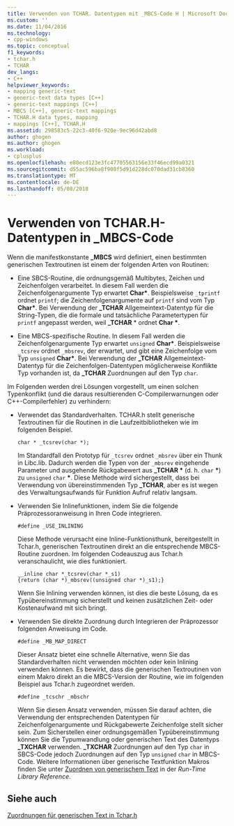 ```yaml
---
title: Verwenden von TCHAR. Datentypen mit _MBCS-Code H | Microsoft Docs
ms.custom: ''
ms.date: 11/04/2016
ms.technology:
- cpp-windows
ms.topic: conceptual
f1_keywords:
- tchar.h
- TCHAR
dev_langs:
- C++
helpviewer_keywords:
- mapping generic-text
- generic-text data types [C++]
- generic-text mappings [C++]
- MBCS [C++], generic-text mappings
- TCHAR.H data types, mapping
- mappings [C++], TCHAR.H
ms.assetid: 298583c5-22c3-40f6-920e-9ec96d42abd8
author: ghogen
ms.author: ghogen
ms.workload:
- cplusplus
ms.openlocfilehash: e80ecd123e3fc47705563156e33f46ecd99a0321
ms.sourcegitcommit: d55ac596ba8f908f5d91d228dc070dad31cb8360
ms.translationtype: MT
ms.contentlocale: de-DE
ms.lasthandoff: 05/08/2018
---
```

# <a name="using-tcharh-data-types-with-mbcs-code"></a>Verwenden von TCHAR.H-Datentypen in _MBCS-Code
Wenn die manifestkonstante **_MBCS** wird definiert, einen bestimmten generischen Textroutinen ist einem der folgenden Arten von Routinen:  
  
-   Eine SBCS-Routine, die ordnungsgemäß Multibytes, Zeichen und Zeichenfolgen verarbeitet. In diesem Fall werden die Zeichenfolgenargumente Typ erwartet **Char\***. Beispielsweise `_tprintf` ordnet `printf`; die Zeichenfolgenargumente auf `printf` sind vom Typ **Char\***. Bei Verwendung der **_TCHAR** Allgemeintext-Datentyp für die String-Typen, die die formale und tatsächliche Parametertypen für `printf` angepasst werden, weil **_TCHAR** \* ordnet **Char \***.  
  
-   Eine MBCS-spezifische Routine. In diesem Fall werden die Zeichenfolgenargumente Typ erwartet `unsigned` **Char\***. Beispielsweise `_tcsrev` ordnet `_mbsrev`, der erwartet, und gibt eine Zeichenfolge vom Typ `unsigned` **Char\***. Bei Verwendung der **_TCHAR** Allgemeintext-Datentyp für die Zeichenfolgen-Datentypen möglicherweise Konflikte Typ vorhanden ist, da **_TCHAR** Zuordnungen auf den Typ `char`.  
  
 Im Folgenden werden drei Lösungen vorgestellt, um einen solchen Typenkonflikt (und die daraus resultierenden C-Compilerwarnungen oder C++-Compilerfehler) zu verhindern:  
  
-   Verwendet das Standardverhalten. TCHAR.h stellt generische Textroutinen für die Routinen in die Laufzeitbibliotheken wie im folgenden Beispiel.  
  
    ```  
    char * _tcsrev(char *);  
    ```  
  
     Im Standardfall den Prototyp für `_tcsrev` ordnet `_mbsrev` über ein Thunk in Libc.lib. Dadurch werden die Typen von der `_mbsrev` eingehende Parameter und ausgehende Rückgabewert aus **_TCHAR \***  (d. h. `char` **\***) zu `unsigned` `char` **\***. Diese Methode wird sichergestellt, dass bei Verwendung von übereinstimmenden Typ **_TCHAR**, aber es ist wegen des Verwaltungsaufwands für Funktion Aufruf relativ langsam.  
  
-   Verwenden Sie Inlinefunktionen, indem Sie die folgende Präprozessoranweisung in Ihren Code integrieren.  
  
    ```  
    #define _USE_INLINING  
    ```  
  
     Diese Methode verursacht eine Inline-Funktionsthunk, bereitgestellt in Tchar.h, generischen Textroutinen direkt an die entsprechende MBCS-Routine zuordnen. Im folgenden Codeauszug aus Tchar.h veranschaulicht, wie dies funktioniert.  
  
    ```  
    __inline char *_tcsrev(char *_s1)  
    {return (char *)_mbsrev((unsigned char *)_s1);}  
    ```  
  
     Wenn Sie Inlining verwenden können, ist dies die beste Lösung, da es Typübereinstimmung sicherstellt und keinen zusätzlichen Zeit- oder Kostenaufwand mit sich bringt.  
  
-   Verwenden Sie direkte Zuordnung durch Integrieren der Präprozessor folgenden Anweisung im Code.  
  
    ```  
    #define _MB_MAP_DIRECT  
    ```  
  
     Dieser Ansatz bietet eine schnelle Alternative, wenn Sie das Standardverhalten nicht verwenden möchten oder kein Inlining verwenden können. Es bewirkt, dass die generischen Textroutinen von einem Makro direkt an die MBCS-Version der Routine, wie im folgenden Beispiel aus Tchar.h zugeordnet werden.  
  
    ```  
    #define _tcschr _mbschr  
    ```  
  
     Wenn Sie diesen Ansatz verwenden, müssen Sie darauf achten, die Verwendung der entsprechenden Datentypen für Zeichenfolgenargumente und Rückgabewerte Zeichenfolge stellt sicher sein. Zum Sicherstellen einer ordnungsgemäßen Typübereinstimmung können Sie die Typumwandlung oder generischen Text des Datentyps **_TXCHAR** verwenden. **_TXCHAR** Zuordnungen auf den Typ `char` in SBCS-Code jedoch Zuordnungen auf den Typ `unsigned` `char` in MBCS-Code. Weitere Informationen über generische Textfunktion Makros finden Sie unter [Zuordnen von generischem Text](../c-runtime-library/generic-text-mappings.md) in der *Run-Time Library Reference*.  
  
## <a name="see-also"></a>Siehe auch  
 [Zuordnungen für generischen Text in Tchar.h](../text/generic-text-mappings-in-tchar-h.md)